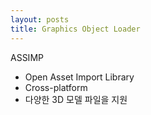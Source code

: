 ```yaml
---
layout: posts
title: Graphics Object Loader
---
```

ASSIMP
- Open Asset Import Library
- Cross-platform
- 다양한 3D 모델 파일을 지원

